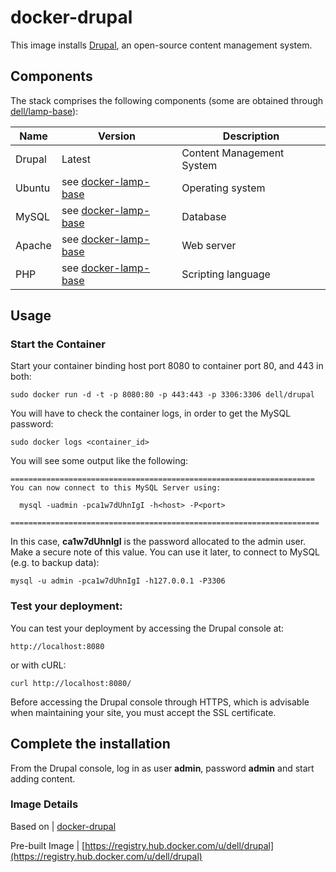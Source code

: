 # docker-drupal
This image installs [Drupal](https://www.drupal.org/), an open-source content management system.

## Components
The stack comprises the following components (some are obtained through [dell/lamp-base](https://github.com/dell-cloud-marketplace/docker-lamp-base)):

Name       | Version                 | Description
-----------|-------------------------|------------------------------
Drupal     | Latest                  | Content Management System
Ubuntu     | see [docker-lamp-base](https://github.com/dell-cloud-marketplace/docker-lamp-base)                  | Operating system
MySQL      | see [docker-lamp-base](https://github.com/dell-cloud-marketplace/docker-lamp-base) | Database
Apache     | see [docker-lamp-base](https://github.com/dell-cloud-marketplace/docker-lamp-base) | Web server
PHP        | see [docker-lamp-base](https://github.com/dell-cloud-marketplace/docker-lamp-base) | Scripting language


## Usage

### Start the Container
Start your container binding host port 8080 to container port 80, and 443 in both:

    sudo docker run -d -t -p 8080:80 -p 443:443 -p 3306:3306 dell/drupal
    
You will have to check the container logs, in order to get the MySQL password:

    sudo docker logs <container_id>

You will see some output like the following:

    ====================================================================
    You can now connect to this MySQL Server using:

      mysql -uadmin -pca1w7dUhnIgI -h<host> -P<port>

    =====================================================================

In this case, **ca1w7dUhnIgI** is the password allocated to the admin user. Make a secure note of this value. You can use it later, to connect to MySQL (e.g. to backup data):

    mysql -u admin -pca1w7dUhnIgI -h127.0.0.1 -P3306

### Test your deployment:

You can test your deployment by accessing the Drupal console at:

    http://localhost:8080
    
or with cURL:

    curl http://localhost:8080/
    
Before accessing the Drupal console through HTTPS, which is advisable when maintaining your site, you must accept the SSL certificate.

## Complete the installation
From the Drupal console, log in as user **admin**, password **admin** and start adding content.

### Image Details

Based on          | [docker-drupal](https://github.com/ricardoamaro/docker-drupal.git)

Pre-built Image   | [https://registry.hub.docker.com/u/dell/drupal](https://registry.hub.docker.com/u/dell/drupal)



